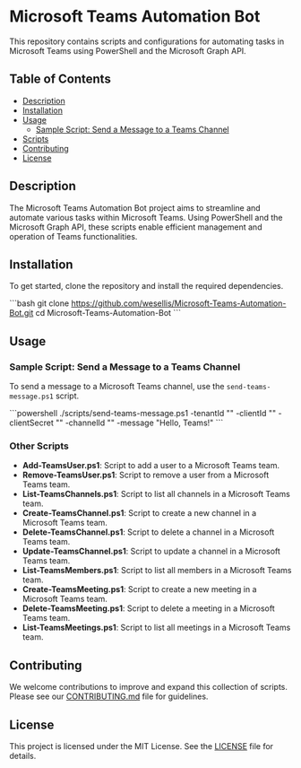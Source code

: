 
# Microsoft Teams Automation Bot

This repository contains scripts and configurations for automating tasks in Microsoft Teams using PowerShell and the Microsoft Graph API.

## Table of Contents

- [Description](#description)
- [Installation](#installation)
- [Usage](#usage)
  - [Sample Script: Send a Message to a Teams Channel](#sample-script-send-a-message-to-a-teams-channel)
- [Scripts](#scripts)
- [Contributing](#contributing)
- [License](#license)

## Description

The Microsoft Teams Automation Bot project aims to streamline and automate various tasks within Microsoft Teams. Using PowerShell and the Microsoft Graph API, these scripts enable efficient management and operation of Teams functionalities.

## Installation

To get started, clone the repository and install the required dependencies.

\```bash
git clone https://github.com/wesellis/Microsoft-Teams-Automation-Bot.git
cd Microsoft-Teams-Automation-Bot
\```

## Usage

### Sample Script: Send a Message to a Teams Channel

To send a message to a Microsoft Teams channel, use the `send-teams-message.ps1` script.

\```powershell
./scripts/send-teams-message.ps1 -tenantId "<Tenant-ID>" -clientId "<Client-ID>" -clientSecret "<Client-Secret>" -channelId "<Channel-ID>" -message "Hello, Teams!"
\```

### Other Scripts

- **Add-TeamsUser.ps1**: Script to add a user to a Microsoft Teams team.
- **Remove-TeamsUser.ps1**: Script to remove a user from a Microsoft Teams team.
- **List-TeamsChannels.ps1**: Script to list all channels in a Microsoft Teams team.
- **Create-TeamsChannel.ps1**: Script to create a new channel in a Microsoft Teams team.
- **Delete-TeamsChannel.ps1**: Script to delete a channel in a Microsoft Teams team.
- **Update-TeamsChannel.ps1**: Script to update a channel in a Microsoft Teams team.
- **List-TeamsMembers.ps1**: Script to list all members in a Microsoft Teams team.
- **Create-TeamsMeeting.ps1**: Script to create a new meeting in a Microsoft Teams team.
- **Delete-TeamsMeeting.ps1**: Script to delete a meeting in a Microsoft Teams team.
- **List-TeamsMeetings.ps1**: Script to list all meetings in a Microsoft Teams team.

## Contributing

We welcome contributions to improve and expand this collection of scripts. Please see our [CONTRIBUTING.md](CONTRIBUTING.md) file for guidelines.

## License

This project is licensed under the MIT License. See the [LICENSE](LICENSE) file for details.

